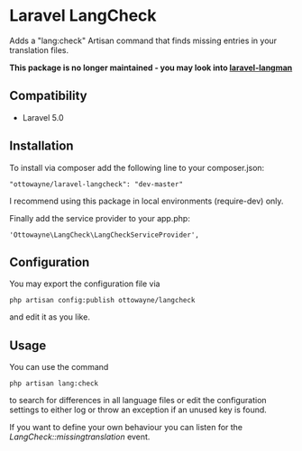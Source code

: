 # Laravel LangCheck

Adds a "lang:check" Artisan command that finds missing entries in your translation files.

**This package is no longer maintained - you may look into [laravel-langman](https://github.com/themsaid/laravel-langman)**

## Compatibility

* Laravel 5.0

## Installation

To install via composer add the following line to your composer.json:

```
"ottowayne/laravel-langcheck": "dev-master"
```

I recommend using this package in local environments (require-dev) only.

Finally add the service provider to your app.php:

```
'Ottowayne\LangCheck\LangCheckServiceProvider',
```

## Configuration

You may export the configuration file via

```
php artisan config:publish ottowayne/langcheck
```

and edit it as you like.

## Usage

You can use the command

```
php artisan lang:check
```

to search for differences in all language files or edit the configuration settings to either log or throw an exception if an unused key is found.

If you want to define your own behaviour you can listen for the *LangCheck::missingtranslation* event.
